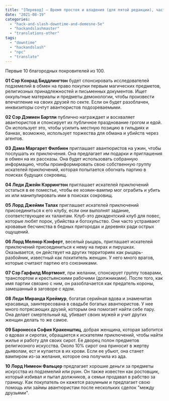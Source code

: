 ```yaml
---
title: "[Перевод] — Время простоя и владения (для пятой редакции), часть 3 — Сто благородных дворян (пока только 10)"
date: "2021-08-19"
categories: 
  - "hack-and-slash-downtime-and-demesne-5e"
  - "hackandslashmaster"
  - "translations-other"
tags: 
  - "downtime"
  - "hackandslash"
  - "npc"
  - "translate"
---
```


Первые 10 благородных покровителей из 100.

**01 Сэр Конрад Биддлингтон** будет спонсировать исследователей подземелий в обмен на право покупки первым магических предметов, религиозных принадлежностей и письменных документов. Ищет оккультные материалы и предметы демонологии, чтобы произвести впечатление на своих друзей по секте. Если он будет разоблачен, инквизиторы сочтут авантюристов подозреваемыми.

**02 Сэр Дэмиен Бартли** публично награждает и восхваляет авантюристов и спонсирует их публичное празднование грогом и едой. Он использует это, чтобы усилить местную позицию в гильдиях и банках, возможно, использует торжества для обмана и убийств через агентов.

**03 Дама Маргарет Филбиен** приглашает авантюристов на ужин, чтобы послушать их приключения. Она предлагает им подарки и приглашения в обмен на их рассказы. Она будет использовать собранную информацию, чтобы проинформировать свою собственную группу искателей приключений, которая попытается обогнать партию в поисках будущих сокровищ.

**04 Леди Джейн Кэррингтон** приглашает искателей приключений остаться в ее поместье, чтобы ее хозяин-вампир мог ограбить и убить их или манипулировать ими в поисках сокровищ.

**05 Лорд Джейми Талах** приглашает искателей приключений присоединиться к его клубу, если они выполнят задание, соответствующее их талантам. Клуб-это декадентский клуб для повес, которые любят порок, убийства и богохульство. Они часто устраивают кровавые бесчинства в бедных пригородах и деревнях ради острых ощущений.

**06 Лорд Мелнор Кэнферт**, веселый рыцарь, приглашает искателей приключений присоединиться к нему на пирах и пирушках. Оказывается, он действует на других территориях как рыцарь-разбойник, известный как похититель женщин. У него много врагов, которые считают партию его союзниками.

**07 Сэр Гарфилд Мортмонт**, при желании, спонсирует группу товарами, транспортом и крестьянскими рабочими (должниками). После того, как имя партии связано с ним, он разоблачается как предатель короны, замешанный в заговоре с ядом.

**08 Леди Миранда Креймур**, богатая серийная вдова и знаменитая красавица, заинтересована в свадьбе богатых авантюристов. У нее много потрясающих друзей, которым она помогает найти себе пару. Она делает смертельный яд, убивает своих мужей и учит других женщин делать то же самое.

**09 Баронесса София Кракенштиц**, добрая женщина, которая заботится о вдовах и сиротах, обращается к искателям приключений, чтобы найти жилье и работу для своих сирот. Ее дворец полон предметов религиозного искусства. Около 10% сирот она приносит в жертву дьяволам, ест и купается в их крови. Если ее убьют, она станет вампиром из-за желания, которое она получила из ада.

**10 Лорд Нимеон Фальцер** предлагает хорошие деньги за предметы искусства из подземелий или руин. Он также известен как ростовщик, который избивал и пытал должников, а семьи продавал в рабство за границу. Как покупатель он кажется разумным и предлагает свою помощь или займы авантюристам после нескольких сделок "между друзьями".
